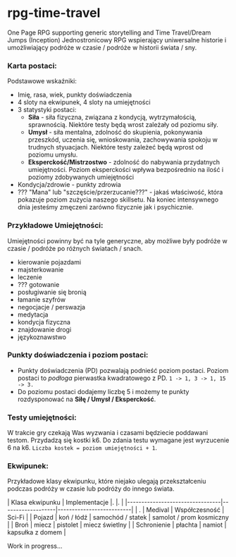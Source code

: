 # rpg-time-travel
One Page RPG supporting generic storytelling and Time Travel/Dream Jumps (Inception)
Jednostronicowy RPG wspierający uniwersalne historie i umożliwiający podróże w czasie / podróże w historii świata / sny.

### Karta postaci:
Podstawowe wskaźniki:
- Imię, rasa, wiek, punkty doświadczenia
- 4 sloty na ekwipunek, 4 sloty na umiejętności
- 3 statystyki postaci:
  - **Siła** - siła fizyczna, związana z kondycją, wytrzymałością, sprawnością. Niektóre testy będą wrost zależały od poziomu siły.
  - **Umysł** - siła mentalna, zdolność do skupienia, pokonywania przeszkód, uczenia się, wnioskowania, zachowywania spokoju w trudnych styuacjach. Niektóre testy zależeć będą wprost od poziomu umysłu.
  - **Eksperckość/Mistrzostwo** - zdolność do nabywania przydatnych umiejętności. Poziom eksperckości wpływa bezpośrednio na ilość i poziomy zdobywanych umiejętności
- Kondycja/zdrowie - punkty zdrowia
- ??? "Mana" lub "szczęście/przerzucanie???" - jakaś właściwość, która pokazuje poziom zużycia naszego skillsetu. Na koniec intensywnego dnia jesteśmy zmęczeni zarówno fizycznie jak i psychicznie.

### Przykładowe Umiejętności:
Umiejętności powinny być na tyle generyczne, aby możliwe były podróże w czasie / podróże po różnych światach / snach.
- kierowanie pojazdami
- majsterkowanie
- leczenie
- ??? gotowanie
- posługiwanie się bronią
- łamanie szyfrów
- negocjacje / perswazja
- medytacja
- kondycja fizyczna
- znajdowanie drogi
- językoznawstwo

### Punkty doświadczenia i poziom postaci:
- Punkty doświadczenia (PD) pozwalają podnieść poziom postaci. Poziom postaci to *podłoga* pierwastka kwadratowego z PD. `1 -> 1, 3 -> 1, 15 -> 3.`
- Do poziomu postaci dodajemy liczbę 5 i możemy te punkty rozdysponować na **Siłę / Umysł / Eksperckość**.

### Testy umiejętności:
W trakcie gry czekają Was wyzwania i czasami będziecie poddawani testom. Przydadzą się kostki k6. Do zdania testu wymagane jest wyrzucenie 6 na k6.
`Liczba kostek = poziom umiejętności + 1`.

### Ekwipunek:
Przykładowe klasy ekwipunku, które niejako ulegają przekształceniu podczas podróży w czasie lub podróży do innego świata.

| Klasa ekwipunku | Implementacje |.                  |.                         |
|---------------------------------|-------------------|--------------------------|
| .               | Medival       | Współczesność     | Sci-Fi                   |
| Pojazd          | koń / łódź    | samochód / statek | samolot / prom kosmiczny |
| Broń            | miecz         | pistolet          | miecz świetlny           |
| Schronienie     | płachta       | namiot            | kapsułka z domem         |

Work in progress...

